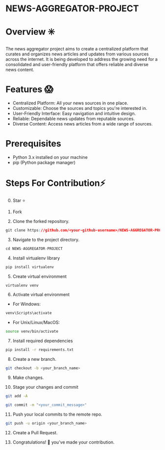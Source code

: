 
# NEWS-AGGREGATOR-PROJECT

# Overview ✳️

The news aggregator project aims to create a centralized platform that curates and organizes news articles and updates from various sources across the internet. It is being developed to address the growing need for a consolidated and user-friendly platform that offers reliable and diverse news content.

# Features 😱
- Centralized Platform: All your news sources in one place.
- Customizable: Choose the sources and topics you're interested in.
- User-Friendly Interface: Easy navigation and intuitive design.
- Reliable: Dependable news updates from reputable sources.
- Diverse Content: Access news articles from a wide range of sources.
# Prerequisites
- Python 3.x installed on your machine
- pip (Python package manager)



# Steps For Contribution⚡

0. Star ⭐

1. Fork 

2. Clone the forked repository.
```css
git clone https://github.com/<your-github-username>/NEWS-AGGREGATOR-PROJECT.git
```
  
3. Navigate to the project directory.
```py
cd NEWS-AGGREGATOR-PROJECT
```
4. Install virtualenv library
``` bash
pip install virtualenv
```
5. Create virtual environment
```bash
virtualenv venv
```

6. Activate virtual environment

- For Windows:
``` bash
venv\Scripts\activate
```

- For Unix/Linux/MacOS:
```bash
source venv/bin/activate
```

7. Install required dependencies
```bash
pip install -r requirements.txt
```

8. Create a new branch.
```bash
git checkout -b <your_branch_name>
```

9. Make changes.

10. Stage your changes and commit
```bash
git add -A

git commit -m "<your_commit_message>"
```

11. Push your local commits to the remote repo.
```bash
git push -u origin <your_branch_name>
```

12. Create a Pull Request.

13. Congratulations! 🎉 you've made your contribution.



